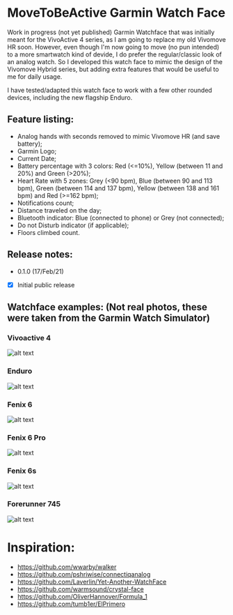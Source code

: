 # MoveToBeActive Garmin Watch Face
Work in progress (not yet published) Garmin Watchface that was initially meant for the VivoActive 4 series, as I am going to replace my old Vivomove HR soon. However, even though I'm now going to move (no pun intended) to a more smartwatch kind of devide, I do prefer the regular/classic look of an analog watch. So I developed this watch face to mimic the design of the Vivomove Hybrid series, but adding extra features that would be useful to me for daily usage.

I have tested/adapted this watch face to work with a few other rounded devices, including the new flagship Enduro.

## Feature listing:
* Analog hands with seconds removed to mimic Vivomove HR (and save battery);
* Garmin Logo;
* Current Date;
* Battery percentage with 3 colors: Red (<=10%), Yellow (between 11 and 20%) and Green (>20%);
* Heart Rate with 5 zones: Grey (<90 bpm), Blue (between 90 and 113 bpm), Green (between 114 and 137 bpm), Yellow (between 138 and 161 bpm) and Red (>=162 bpm);
* Notifications count;
* Distance traveled on the day;
* Bluetooth indicator: Blue (connected to phone) or Grey (not connected);
* Do not Disturb indicator (if applicable);
* Floors climbed count.

## Release notes:
* 0.1.0 (17/Feb/21)
- [x] Initial public release

## Watchface examples: (Not real photos, these were taken from the Garmin Watch Simulator)

### Vivoactive 4
![alt text](https://github.com/fevieira27/MoveToBeActive/blob/main/GitHub/MoveToBeActive.png?raw=true)

### Enduro
![alt text](https://github.com/fevieira27/MoveToBeActive/blob/main/GitHub/Enduro.png?raw=true)

### Fenix 6
![alt text](https://github.com/fevieira27/MoveToBeActive/blob/main/GitHub/Fenix.png?raw=true)

### Fenix 6 Pro
![alt text](https://github.com/fevieira27/MoveToBeActive/blob/main/GitHub/Monster.png?raw=true)

### Fenix 6s
![alt text](https://github.com/fevieira27/MoveToBeActive/blob/main/GitHub/Fenix2.png?raw=true)

### Forerunner 745
![alt text](https://github.com/fevieira27/MoveToBeActive/blob/main/GitHub/Forerunner.png?raw=true)


# Inspiration:
* https://github.com/wwarby/walker
* https://github.com/pshriwise/connectiqanalog
* https://github.com/Laverlin/Yet-Another-WatchFace
* https://github.com/warmsound/crystal-face
* https://github.com/OliverHannover/Formula_1
* https://github.com/tumb1er/ElPrimero
